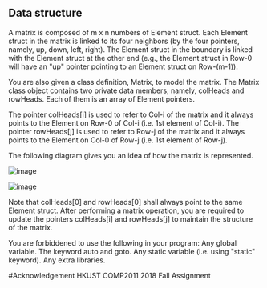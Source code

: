 ## Data structure

A matrix is composed of m x n numbers of Element struct. Each Element struct in the matrix is linked to its four neighbors (by the four pointers, namely, up, down, left, right). The Element struct in the boundary is linked with the Element struct at the other end (e.g., the Element struct in Row-0 will have an "up" pointer pointing to an Element struct on Row-(m-1)). 

You are also given a class definition, Matrix, to model the matrix. The Matrix class object contains two private data members, namely, colHeads and rowHeads. Each of them is an array of Element pointers. 

The pointer colHeads[i] is used to refer to Col-i of the matrix and it always points to the Element on Row-0 of Col-i (i.e. 1st element of Col-i). 
The pointer rowHeads[j] is used to refer to Row-j of the matrix and it always points to the Element on Col-0 of Row-j (i.e. 1st element of Row-j). 

The following diagram gives you an idea of how the matrix is represented.

![image](https://user-images.githubusercontent.com/42372844/49693972-fc96d680-fbbb-11e8-8062-32f470d19b35.png)

![image](https://user-images.githubusercontent.com/42372844/49693976-0587a800-fbbc-11e8-8658-e5b45a9d5afb.png)

Note that colHeads[0] and rowHeads[0] shall always point to the same Element struct. After performing a matrix operation, you are required to update the pointers colHeads[i] and rowHeads[j] to maintain the structure of the matrix.

You are forbiddened to use the following in your program:
Any global variable.
The keyword auto and goto.
Any static variable (i.e. using "static" keyword).
Any extra libraries.

#Acknowledgement
HKUST COMP2011 2018 Fall Assignment
